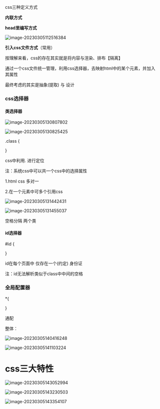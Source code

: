 css三种定义方式

**内联方式**

 <div style





**head里编写方式**

![image-20230305112516384](C:\Users\Asherboy\AppData\Roaming\Typora\typora-user-images\image-20230305112516384.png)



**引入css文件方式**（常用）



按理解来看，css的存在其实就是将内容与渲染、排布【隔离】

通过一个css文件统一管理，利用css选择器，去映射html中的某个元素，并加入其属性

最终考虑的其实是抽象(提取) 与 设计



### css选择器

#### 类选择器

![image-20230305130807802](C:\Users\Asherboy\AppData\Roaming\Typora\typora-user-images\image-20230305130807802.png)



![image-20230305130825425](C:\Users\Asherboy\AppData\Roaming\Typora\typora-user-images\image-20230305130825425.png)

.class {

}

css中利用.  进行定位

注：系统css中可以共一个css中的选择属性

1.html css 多对一

2.在一个元素中可多个引用css

![image-20230305131442431](C:\Users\Asherboy\AppData\Roaming\Typora\typora-user-images\image-20230305131442431.png)



![image-20230305131455037](C:\Users\Asherboy\AppData\Roaming\Typora\typora-user-images\image-20230305131455037.png)

空格分隔 两个类



#### id选择器

#id {

}

id在每个页面中 仅存在一个(约定) 身份证

注：id无法解析类似于class中中间的空格



### 全局配置器

*{

}

通配



整体：

![image-20230305140416248](C:\Users\Asherboy\AppData\Roaming\Typora\typora-user-images\image-20230305140416248.png)

![image-20230305141103224](C:\Users\Asherboy\AppData\Roaming\Typora\typora-user-images\image-20230305141103224.png)









# css三大特性

![image-20230305143052994](C:\Users\Asherboy\AppData\Roaming\Typora\typora-user-images\image-20230305143052994.png)

![image-20230305143230503](C:\Users\Asherboy\AppData\Roaming\Typora\typora-user-images\image-20230305143230503.png)



![image-20230305143354107](C:\Users\Asherboy\AppData\Roaming\Typora\typora-user-images\image-20230305143354107.png)






